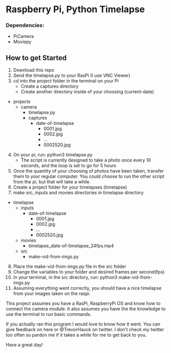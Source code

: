 # Raspberry Pi, Python Timelapse

### Dependencies:
- PiCamera
- Moviepy

## How to get Started

1. Download this repo
2. Send the timelapse.py to your RasPi (I use VNC Viewer)
3. cd into the project folder in the terminal on your Pi
    - Create a captures directory
    - Create another directory inside of your choosing (current-date)
- projects
    - camera
        - timelapse.py
        - captures
            - date-of-timelapse
                - 0001.jpg
                - 0002.jpg
                - ...
                - 0002520.jpg
4. On your pi, run: python3 timelapse.py
    - The script is currently designed to take a photo once every 10 seconds, and the loop is set to go for 5 hours
5. Once the quantity of your choosing of photos have been taken, transfer them to your regular computer. You could choose to run the other script from the pi, but that will take a while.
6. Create a project folder for your timelapses (timelapse)
7. make src, inputs and movies directories in timelapse directory

- timelapse
    - inputs
        - date-of-timelapse
            - 0001.jpg
            - 0002.jpg
            - ...
            - 0002520.jpg
    - movies
        - timelapse_date-of-timelapse_24fps.mp4
    - src
        - make-vid-from-imgs.py
8. Place the make-vid-from-imgs.py file in the src folder
9. Change the variables to your folder and desired frames per second(fps)
10. In your terminal, in the src directory, run: python3 make-vid-from-imgs.py
11. Assuming everything went correctly, you should have a nice timelapse from your images taken on the raspi. 

This project assumes you have a RasPi, RaspberryPi OS and know how to connect the camera module. It also assumes you have the the knowledge to use the terminal to run basic commands. 

If you actually ran this program I would love to know how it went. You can give feedback on here or @TrevorHauck on twitter. I don't check my twitter too often so pardon me if it takes a while for me to get back to you. 

Have a great day!
